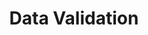 ---
title: Data Validation
order: 400
description: The reference for the data-validation engine in Kuzzle.
icon: fa-check
---